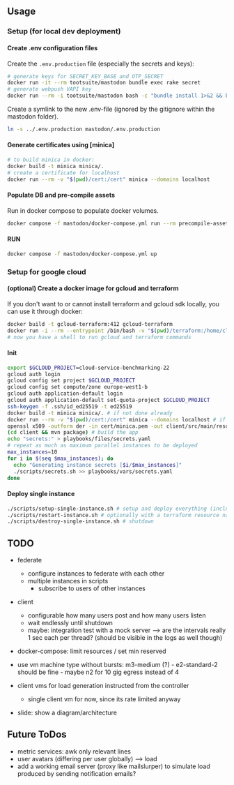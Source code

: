 ## Usage

### Setup (for local dev deployment)

#### Create .env configuration files

Create the `.env.production` file (especially the secrets and keys):

```sh
# generate keys for SECRET_KEY_BASE and OTP_SECRET
docker run -it --rm tootsuite/mastodon bundle exec rake secret
# generate webpush VAPI key
docker run --rm -i tootsuite/mastodon bash -c "bundle install 1>&2 && bundle exec rake mastodon:webpush:generate_vapid_key"
```

Create a symlink to the new .env-file (ignored by the gitignore within the mastodon folder).

```sh
ln -s ../.env.production mastodon/.env.production
```

#### Generate certificates using [minica]

```sh
# to build minica in docker:
docker build -t minica minica/.
# create a certificate for localhost
docker run --rm -v "$(pwd)/cert:/cert" minica --domains localhost
```

#### Populate DB and pre-compile assets

Run in docker compose to populate docker volumes.

```sh
docker compose -f mastodon/docker-compose.yml run --rm precompile-assets db-migrate
```

#### RUN

```sh
docker compose -f mastodon/docker-compose.yml up
```

### Setup for google cloud

#### (optional) Create a docker image for gcloud and terraform

If you don't want to or cannot install terraform and gcloud sdk locally, you can use it through docker:

```sh
docker build -t gcloud-terraform:412 gcloud-terraform
docker run -i --rm --entrypoint /bin/bash -v "$(pwd)/terraform:/home/cloudsdk/terraform" -v gcloud-config-personal:/home/cloudsdk/.config -v gcloud-config-root:/root/.config --name gcloud-terraform -w /home/cloudsdk/plans gcloud-terraform:412
# now you have a shell to run gcloud and terraform commands
```

#### Init

```sh
export $GCLOUD_PROJECT=cloud-service-benchmarking-22
gcloud auth login
gcloud config set project $GCLOUD_PROJECT
gcloud config set compute/zone europe-west1-b
gcloud auth application-default login
gcloud auth application-default set-quota-project $GCLOUD_PROJECT
ssh-keygen -f .ssh/id_ed25519 -t ed25519
docker build -t minica minica/. # if not done already
docker run --rm -v "$(pwd)/cert:/cert" minica --domains localhost # if not done already to generate the root cert
openssl x509 -outform der -in cert/minica.pem -out client/src/main/resources/minica.der
(cd client && mvn package) # build the app
echo "secrets:" > playbooks/files/secrets.yaml
# repeat as much as maximum parallel instances to be deployed
max_instances=10
for i in $(seq $max_instances); do
  echo "Generating instance secrets [$i/$max_instances]"
  ./scripts/secrets.sh >> playbooks/vars/secrets.yaml
done
```



#### Deploy single instance

```sh
./scripts/setup-single-instance.sh # setup and deploy everything (including certs)
./scripts/restart-instance.sh # optionally with a terraform resource name to be restarted (default: "instance controller")
./scripts/destroy-single-instance.sh # shutdown
```

## TODO
- federate
  - configure instances to federate with each other
  - multiple instances in scripts
    - subscribe to users of other instances
- client
  - configurable how many users post and how many users listen
  - wait endlessly until shutdown
  - maybe: integration test with a mock server --> are the intervals really 1 sec each per thread? (should be visible in the logs as well though)
- docker-compose: limit resources / set min reserved

- use vm machine type without bursts: m3-medium (?) - e2-standard-2 should be fine - maybe n2 for 10 gig egress instead of 4
- client vms for load generation instructed from the controller
  - single client vm for now, since its rate limited anyway

- slide: show a diagram/architecture

## Future ToDos

- metric services: awk only relevant lines
- user avatars (differing per user globally) --> load
- add a working email server (proxy like mailslurper) to simulate load produced by sending notification emails?
